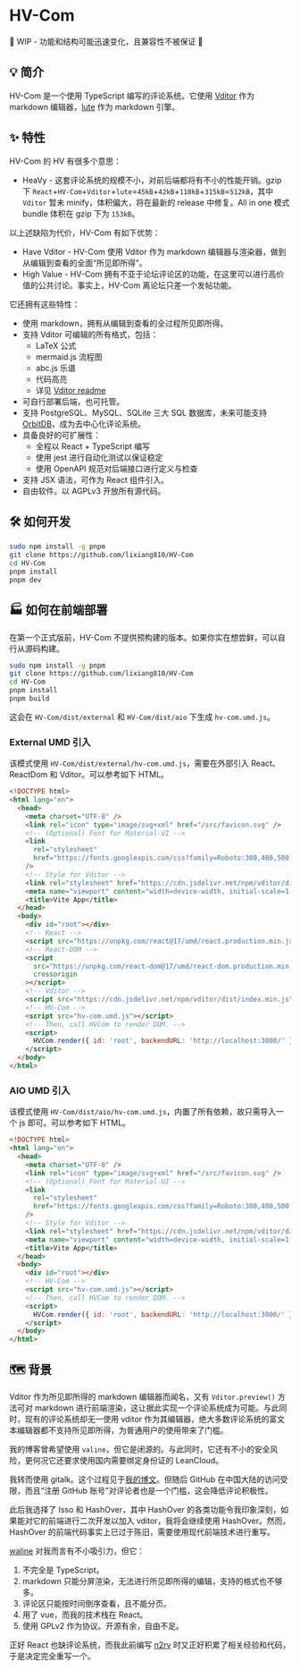# HV-Com

🚧 WIP - 功能和结构可能迅速变化，且兼容性不被保证 🚧

## 💡 简介

HV-Com 是一个使用 TypeScript 编写的评论系统。它使用 [Vditor](https://github.com/Vanessa219/vditor) 作为 markdown 编辑器，[lute](https://github.com/88250/lute) 作为 markdown 引擎。

## ✨ 特性

HV-Com 的 HV 有很多个意思：

- HeaVy - 这套评论系统的规模不小，对前后端都将有不小的性能开销。gzip 下 `React`+`HV-Com`+`Vditor`+`lute`=`45kB`+`42kB`+`110kB`+`315kB`=`512kB`，其中 `Vditor` 暂未 minify，体积偏大，将在最新的 release 中修复。All in one 模式 bundle 体积在 gzip 下为 `153kB`。

以上述缺陷为代价，HV-Com 有如下优势：

- Have Vditor - HV-Com 使用 Vditor 作为 markdown 编辑器与渲染器，做到从编辑到查看的全面“所见即所得”。
- High Value - HV-Com 拥有不亚于论坛评论区的功能，在这里可以进行高价值的公共讨论。事实上，HV-Com 离论坛只差一个发帖功能。

它还拥有这些特性：

- 使用 markdown，拥有从编辑到查看的全过程所见即所得。
- 支持 Vditor 可编辑的所有格式，包括：
  - LaTeX 公式
  - mermaid.js 流程图
  - abc.js 乐谱
  - 代码高亮
  - 详见 [Vditor readme](https://github.com/Vanessa219/vditor)
- 可自行部署后端，也可托管。
- 支持 PostgreSQL、MySQL、SQLite 三大 SQL 数据库，未来可能支持 [OrbitDB](https://github.com/orbitdb/orbit-db)，成为去中心化评论系统。
- 具备良好的可扩展性：
  - 全程以 React + TypeScript 编写
  - 使用 jest 进行自动化测试以保证稳定
  - 使用 OpenAPI 规范对后端接口进行定义与检查
- 支持 JSX 语法，可作为 React 组件引入。
- 自由软件。以 AGPLv3 开放所有源代码。

## 🛠️ 如何开发

```bash
sudo npm install -g pnpm
git clone https://github.com/lixiang810/HV-Com
cd HV-Com
pnpm install
pnpm dev
```

## 🏭 如何在前端部署

在第一个正式版前，HV-Com 不提供预构建的版本。如果你实在想尝鲜，可以自行从源码构建。

```bash
sudo npm install -g pnpm
git clone https://github.com/lixiang810/HV-Com
cd HV-Com
pnpm install
pnpm build
```

这会在 `HV-Com/dist/external` 和 `HV-Com/dist/aio` 下生成 `hv-com.umd.js`。

### External UMD 引入

该模式使用 `HV-Com/dist/external/hv-com.umd.js`，需要在外部引入 React、ReactDom 和 Vditor。可以参考如下 HTML。

```html
<!DOCTYPE html>
<html lang="en">
  <head>
    <meta charset="UTF-8" />
    <link rel="icon" type="image/svg+xml" href="/src/favicon.svg" />
    <!-- (Optional) Font for Material-UI -->
    <link
      rel="stylesheet"
      href="https://fonts.googleapis.com/css?family=Roboto:300,400,500,700&display=swap"
    />
    <!-- Style for Vditor -->
    <link rel="stylesheet" href="https://cdn.jsdelivr.net/npm/vditor/dist/index.css" />
    <meta name="viewport" content="width=device-width, initial-scale=1.0" />
    <title>Vite App</title>
  </head>
  <body>
    <div id="root"></div>
    <!-- React -->
    <script src="https://unpkg.com/react@17/umd/react.production.min.js" crossorigin></script>
    <!-- React-DOM -->
    <script
      src="https://unpkg.com/react-dom@17/umd/react-dom.production.min.js"
      crossorigin
    ></script>
    <!-- Vditor -->
    <script src="https://cdn.jsdelivr.net/npm/vditor/dist/index.min.js"></script>
    <!-- HV-Com -->
    <script src="hv-com.umd.js"></script>
    <!-- Then, call HVCom to render DOM. -->
    <script>
      HVCom.render({ id: 'root', backendURL: 'http://localhost:3000/' });
    </script>
  </body>
</html>
```

### AIO UMD 引入

该模式使用 `HV-Com/dist/aio/hv-com.umd.js`，内置了所有依赖，故只需导入一个 js 即可。可以参考如下 HTML。

```html
<!DOCTYPE html>
<html lang="en">
  <head>
    <meta charset="UTF-8" />
    <link rel="icon" type="image/svg+xml" href="/src/favicon.svg" />
    <!-- (Optional) Font for Material-UI -->
    <link
      rel="stylesheet"
      href="https://fonts.googleapis.com/css?family=Roboto:300,400,500,700&display=swap"
    />
    <!-- Style for Vditor -->
    <link rel="stylesheet" href="https://cdn.jsdelivr.net/npm/vditor/dist/index.css" />
    <meta name="viewport" content="width=device-width, initial-scale=1.0" />
    <title>Vite App</title>
  </head>
  <body>
    <div id="root"></div>
    <!-- HV-Com -->
    <script src="hv-com.umd.js"></script>
    <!-- Then, call HVCom to render DOM. -->
    <script>
      HVCom.render({ id: 'root', backendURL: 'http://localhost:3000/' });
    </script>
  </body>
</html>
```

## 🗺️ 背景

Vditor 作为所见即所得的 markdown 编辑器而闻名，又有 `Vditor.preview()` 方法可对 markdown 进行前端渲染，这让据此实现一个评论系统成为可能。与此同时，现有的评论系统却无一使用 vditor 作为其编辑器，绝大多数评论系统的富文本编辑器都不支持所见即所得，为普通用户的使用带来了门槛。

我的博客曾希望使用 `valine`，但它是闭源的。与此同时，它还有不小的安全风险，更何况它还要求使用国内需要绑定身份证的 LeanCloud。

我转而使用 gitalk。这个过程见于[我的博文](https://stblog.penclub.club/2020/Sakura/)。但随后 GitHub 在中国大陆的访问受限，而且“注册 GitHub 账号”对评论者也是一个门槛，这会降低评论积极性。

此后我选择了 Isso 和 HashOver，其中 HashOver 的各类功能令我印象深刻，如果能对它的前端进行二次开发以加入 vditor，我将会继续使用 HashOver。然而，HashOver 的前端代码事实上已过于陈旧，需要使用现代前端技术进行重写。

[waline](https://github.com/walinejs/waline) 对我而言有不小吸引力，但它：

1. 不完全是 TypeScript。
2. markdown 只能分屏渲染，无法进行所见即所得的编辑，支持的格式也不够多。
3. 评论区只能按时间倒序查看，且不能分页。
4. 用了 vue，而我的技术栈在 React。
5. 使用 GPLv2 作为协议。开源有余，自由不足。

正好 React 也缺评论系统，而我此前编写 [n2rv](https://github.com/lixiang810/n2rv) 时又正好积累了相关经验和代码，于是决定完全重写一个。
